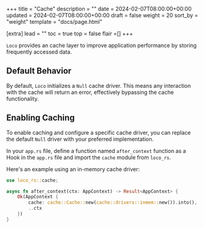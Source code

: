 +++
title = "Cache"
description = ""
date = 2024-02-07T08:00:00+00:00
updated = 2024-02-07T08:00:00+00:00
draft = false
weight = 20
sort_by = "weight"
template = "docs/page.html"

[extra]
lead = ""
toc = true
top = false
flair =[]
+++

`Loco` provides an cache layer to improve application performance by storing frequently accessed data.

## Default Behavior

By default, `Loco` initializes a `Null` cache driver. This means any interaction with the cache will return an error, effectively bypassing the cache functionality. 

## Enabling Caching

To enable caching and configure a specific cache driver, you can replace the default `Null` driver with your preferred implementation.

In your `app.rs` file, define a function named `after_context` function as a Hook in the `app.rs` file and import the `cache` module from `loco_rs`. 

Here's an example using an in-memory cache driver:

```rust
use loco_rs::cache;

async fn after_context(ctx: AppContext) -> Result<AppContext> {
    Ok(AppContext {
        cache: cache::Cache::new(cache::drivers::inmem::new()).into(),
        ..ctx
    })
}
```